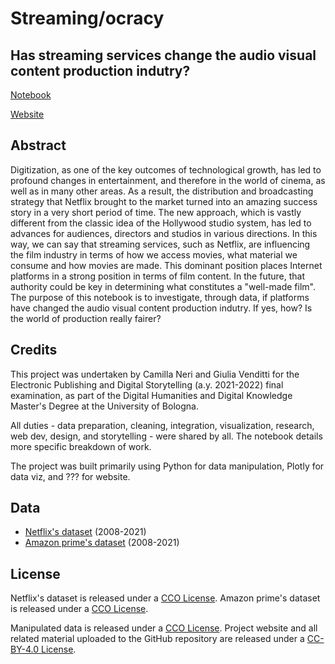 # Streaming/ocracy
## Has streaming services change the audio visual content production indutry?

[Notebook](https://github.com/GiuliaVenditti/DigiatalStoryTelling/blob/main/notebook.ipynb) 

[Website]()

## Abstract 

Digitization, as one of the key outcomes of technological growth, has led to profound changes in entertainment, and therefore in the world of cinema, as well as in many other areas. As a result, the distribution and broadcasting strategy that Netflix brought to the market turned into an amazing success story in a very short period of time.
The new approach, which is vastly different from the classic idea of ​​the Hollywood studio system, has led to advances for audiences, directors and studios in various directions. In this way, we can say that streaming services, such as Netflix, are influencing the film industry in terms of how we access movies, what material we consume and how movies are made. This dominant position places Internet platforms in a strong position in terms of film content. In the future, that authority could be key in determining what constitutes a "well-made film".
The purpose of this notebook is to investigate, through data, if platforms have changed the audio visual content production indutry. If yes, how? Is the world of production really fairer? 

## Credits

This project was undertaken by Camilla Neri and Giulia Venditti for the Electronic Publishing and Digital Storytelling (a.y. 2021-2022) final examination, as part of the Digital Humanities and Digital Knowledge Master's Degree at the University of Bologna. 

All duties - data preparation, cleaning, integration, visualization, research, web dev, design, and storytelling - were shared by all. The notebook details more specific breakdown of work.

The project was built primarily using Python for data manipulation, Plotly for data viz, and ??? for website.

## Data

* [Netflix's dataset](https://www.kaggle.com/datasets/shivamb/netflix-shows) (2008-2021)
* [Amazon prime's dataset](https://www.kaggle.com/datasets/shivamb/amazon-prime-movies-and-tv-shows) (2008-2021)

## License

Netflix's dataset is released under a [CCO License](https://creativecommons.org/publicdomain/zero/1.0/). 
Amazon prime's dataset is released under a [CCO License](https://creativecommons.org/publicdomain/zero/1.0/).

Manipulated data is released under a [CCO License](https://creativecommons.org/publicdomain/zero/1.0/).
Project website and all related material uploaded to the GitHub repository are released under a [CC-BY-4.0 License](https://creativecommons.org/licenses/by/4.0/).